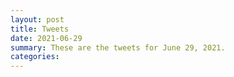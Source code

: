 ```yaml
---
layout: post
title: Tweets
date: 2021-06-29
summary: These are the tweets for June 29, 2021.
categories:
---
```


